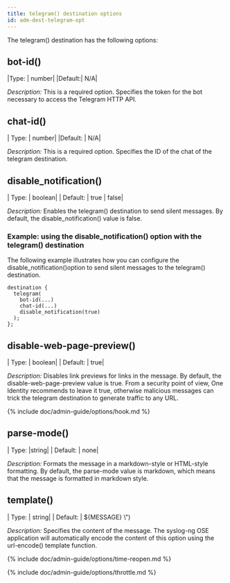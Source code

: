 ```yaml
---
title: telegram() destination options
id: adm-dest-telegram-opt
---
```


The telegram() destination has the following options:

## bot-id()

|Type:   |   number|
|Default:|   N/A|

*Description:* This is a required option. Specifies the token for the
bot necessary to access the Telegram HTTP API.

## chat-id()

|  Type: |     number|
|Default: |  N/A|

*Description:* This is a required option. Specifies the ID of the chat
of the telegram destination.

## disable_notification()

|  Type:    |  boolean|
|  Default: |  true \| false|

*Description:* Enables the telegram() destination to send silent
messages. By default, the disable_notification() value is false.

### Example: using the disable_notification() option with the telegram() destination

The following example illustrates how you can configure the
disable_notification()option to send silent messages to the telegram()
destination.

```config
destination {
  telegram(
    bot-id(...)
    chat-id(...) 
    disable_notification(true)
  ); 
};
```

## disable-web-page-preview()

|  Type:    |  boolean|
|  Default: |  true|

*Description:* Disables link previews for links in the message. By
default, the disable-web-page-preview value is true. From a security
point of view, One Identity recommends to leave it true, otherwise
malicious messages can trick the telegram destination to generate
traffic to any URL.

{% include doc/admin-guide/options/hook.md %}

## parse-mode()

|  Type:      |string|
|  Default:  | none|

*Description:* Formats the message in a markdown-style or HTML-style
formatting. By default, the parse-mode value is markdown, which means
that the message is formatted in markdown style.

## template()

|  Type:     | string|
|  Default:  | ${MESSAGE} \\\")

*Description:* Specifies the content of the message. The syslog-ng OSE
application will automatically encode the content of this option using
the url-encode() template function.

{% include doc/admin-guide/options/time-reopen.md %}

{% include doc/admin-guide/options/throttle.md %}
